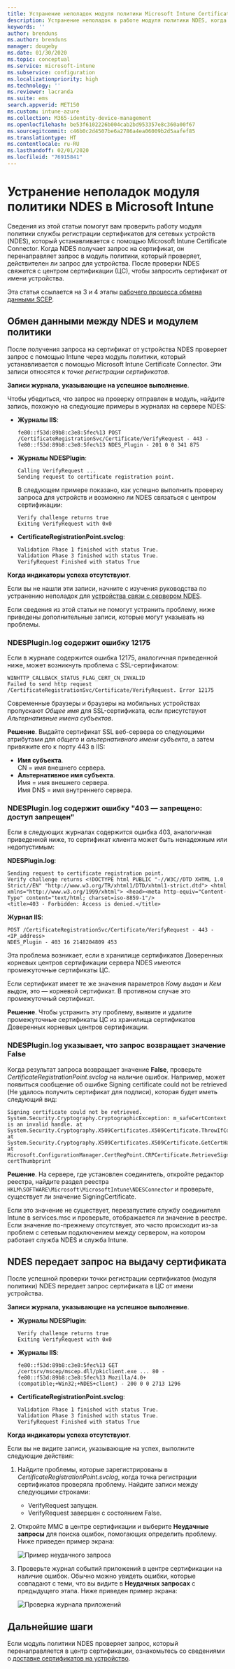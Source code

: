 ```yaml
---
title: Устранение неполадок модуля политики Microsoft Intune Certificate Connector | Документация Майкрософт
description: Устранение неполадок в работе модуля политики NDES, когда модуль обрабатывает запрос на сертификат при использовании профилей сертификатов SCEP для развертывания сертификатов с помощью Intune.
keywords: ''
author: brenduns
ms.author: brenduns
manager: dougeby
ms.date: 01/30/2020
ms.topic: conceptual
ms.service: microsoft-intune
ms.subservice: configuration
ms.localizationpriority: high
ms.technology: ''
ms.reviewer: lacranda
ms.suite: ems
search.appverid: MET150
ms.custom: intune-azure
ms.collection: M365-identity-device-management
ms.openlocfilehash: be53f6102226b004cab2bd953357e8c360a00f67
ms.sourcegitcommit: c46b0c2d4507be6a2786a4ea06009b2d5aafef85
ms.translationtype: HT
ms.contentlocale: ru-RU
ms.lasthandoff: 02/01/2020
ms.locfileid: "76915841"
---
```

# <a name="troubleshoot-the-ndes-policy-module-in-microsoft-intune"></a>Устранение неполадок модуля политики NDES в Microsoft Intune

Сведения из этой статьи помогут вам проверить работу модуля политики службы регистрации сертификатов для сетевых устройств (NDES), который устанавливается c помощью Microsoft Intune Certificate Connector. Когда NDES получает запрос на сертификат, он перенаправляет запрос в модуль политики, который проверяет, действителен ли запрос для устройства. После проверки NDES свяжется с центром сертификации (ЦС), чтобы запросить сертификат от имени устройства.

Эта статья ссылается на 3 и 4 этапы [рабочего процесса обмена данными SCEP](troubleshoot-scep-certificate-profiles.md).

## <a name="ndes-communication-to-the-policy-module"></a>Обмен данными между NDES и модулем политики

После получения запроса на сертификат от устройства NDES проверяет запрос с помощью Intune через модуль политики, который устанавливается с помощью Microsoft Intune Certificate Connector. Эти записи относятся к *точке регистрации сертификатов*.

**Записи журнала, указывающие на успешное выполнение**.

Чтобы убедиться, что запрос на проверку отправлен в модуль, найдите запись, похожую на следующие примеры в журналах на сервере NDES:

- **Журналы IIS**:

  ```
  fe80::f53d:89b8:c3e8:5fec%13 POST /CertificateRegistrationSvc/Certificate/VerifyRequest - 443 - 
  fe80::f53d:89b8:c3e8:5fec%13 NDES_Plugin - 201 0 0 341 875
  ```

- **Журналы NDESPlugin**:

  ```
  Calling VerifyRequest ...  
  Sending request to certificate registration point.
  ```

  В следующем примере показано, как успешно выполнить проверку запроса для устройств и возможно ли NDES связаться с центром сертификации:

  ```
  Verify challenge returns true
  Exiting VerifyRequest with 0x0
  ```

- **CertificateRegistrationPoint.svclog**:

  `Validation Phase 1 finished with status True.`  
  `Validation Phase 3 finished with status True.`  
  `VerifyRequest Finished with status True`


**Когда индикаторы успеха отсутствуют**.

Если вы не нашли эти записи, начните с изучения руководства по устранению неполадок для [устройства связи с сервером NDES](troubleshoot-scep-certificate-device-to-ndes.md#troubleshoot-common-errors).

Если сведения из этой статьи не помогут устранить проблему, ниже приведены дополнительные записи, которые могут указывать на проблемы.

### <a name="ndespluginlog-contains-an-error-12175"></a>NDESPlugin.log содержит ошибку 12175

Если в журнале содержится ошибка 12175, аналогичная приведенной ниже, может возникнуть проблема с SSL-сертификатом:

```
WINHTTP_CALLBACK_STATUS_FLAG_CERT_CN_INVALID
Failed to send http request /CertificateRegistrationSvc/Certificate/VerifyRequest. Error 12175
```

Современные браузеры и браузеры на мобильных устройствах пропускают *Общее имя* для SSL-сертификата, если присутствуют *Альтернативные имена субъектов*.

**Решение**.  Выдайте сертификат SSL веб-сервера со следующими атрибутами для *общего* и *альтернативного имени субъекта*, а затем привяжите его к порту 443 в IIS:

  - **Имя субъекта**.  
    CN = имя внешнего сервера.
  - **Альтернативное имя субъекта**.  
     Имя = имя внешнего сервера.  
     Имя DNS = имя внутреннего сервера.

### <a name="ndespluginlog-contains-an-error-403--forbidden-access-is-denied"></a>NDESPlugin.log содержит ошибку "403 — запрещено: доступ запрещен"

Если в следующих журналах содержится ошибка 403, аналогичная приведенной ниже, то сертификат клиента может быть ненадежным или недопустимым:

**NDESPlugin.log**:

```
Sending request to certificate registration point.
Verify challenge returns <!DOCTYPE html PUBLIC "-//W3C//DTD XHTML 1.0 Strict//EN" "http://www.w3.org/TR/xhtml1/DTD/xhtml1-strict.dtd"> <html xmlns="http://www.w3.org/1999/xhtml"> <head><meta http-equiv="Content-Type" content="text/html; charset=iso-8859-1"/>
<title>403 - Forbidden: Access is denied.</title>
```

**Журнал IIS**:

```
POST /CertificateRegistrationSvc/Certificate/VerifyRequest - 443 -<IP_address>
NDES_Plugin - 403 16 2148204809 453  
```

Эта проблема возникает, если в хранилище сертификатов Доверенных корневых центров сертификации сервера NDES имеются промежуточные сертификаты ЦС.

Если сертификат имеет те же значения параметров *Кому выдан* и *Кем выдан*, это — корневой сертификат. В противном случае это промежуточный сертификат.

**Решение**. Чтобы устранить эту проблему, выявите и удалите промежуточные сертификаты ЦС из хранилища сертификатов Доверенных корневых центров сертификации.

### <a name="ndespluginlog-indicates-the-challenge-returns-false"></a>NDESPlugin.log указывает, что запрос возвращает значение False

Когда результат запроса возвращает значение **False**, проверьте *CertificateRegistrationPoint.svclog* на наличие ошибок. Например, может появиться сообщение об ошибке Signing certificate could not be retrieved (Не удалось получить сертификат для подписи), которая будет иметь следующий вид:

```
Signing certificate could not be retrieved. System.Security.Cryptography.CryptographicException: m_safeCertContext is an invalid handle. at System.Security.Cryptography.X509Certificates.X509Certificate.ThrowIfContextInvalid() at System.Security.Cryptography.X509Certificates.X509Certificate.GetCertHashString() at Microsoft.ConfigurationManager.CertRegPoint.CRPCertificate.RetrieveSigningCert(String certThumbprint
```

**Решение**. На сервере, где установлен соединитель, откройте редактор реестра, найдите раздел реестра `HKLM\SOFTWARE\Microsoft\MicrosoftIntune\NDESConnector` и проверьте, существует ли значение SigningCertificate.

Если это значение не существует, перезапустите службу соединителя Intune в services.msc и проверьте, отображается ли значение в реестре. Если значение по-прежнему отсутствует, это часто происходит из-за проблем с сетевым подключением между сервером, на котором работает служба NDES и служба Intune.

## <a name="ndes-passes-the-request-to-issue-the-certificate"></a>NDES передает запрос на выдачу сертификата

После успешной проверки точки регистрации сертификатов (модуля политики) NDES передает запрос сертификата в ЦС от имени устройства.

**Записи журнала, указывающие на успешное выполнение**.

- **Журналы NDESPlugin**:

  ```
  Verify challenge returns true
  Exiting VerifyRequest with 0x0
  ```

- **Журналы IIS**:

  ```
  fe80::f53d:89b8:c3e8:5fec%13 GET /certsrv/mscep/mscep.dll/pkiclient.exe ... 80 - 
  fe80::f53d:89b8:c3e8:5fec%13 Mozilla/4.0+(compatible;+Win32;+NDES+client) - 200 0 0 2713 1296
  ```

- **CertificateRegistrationPoint.svclog**:

  `Validation Phase 1 finished with status True.`  
  `Validation Phase 3 finished with status True.`  
  `VerifyRequest Finished with status True`

**Когда индикаторы успеха отсутствуют**.

Если вы не видите записи, указывающие на успех, выполните следующие действия:

1. Найдите проблемы, которые зарегистрированы в *CertificateRegistrationPoint.svclog*, когда точка регистрации сертификатов проверяла проблему. Найдите записи между следующими строками:

   - VerifyRequest запущен.
   - VerifyRequest завершен с состоянием False.

2. Откройте MMC в центре сертификации и выберите **Неудачные запросы** для поиска ошибок, помогающих определить проблему. Ниже приведен пример экрана:

   ![Пример неудачного запроса](../protect/media/troubleshoot-scep-certificate-ndes-policy-module/failed-requests.png)

3. Проверьте журнал событий приложений в центре сертификации на наличие ошибок. Обычно можно увидеть ошибки, которые совпадают с теми, что вы видите в **Неудачных запросах** с предыдущего этапа. Ниже приведен пример экрана:

   ![Проверка журнала приложений](../protect/media/troubleshoot-scep-certificate-ndes-policy-module/application-log-errors.png)

## <a name="next-steps"></a>Дальнейшие шаги

Если модуль политики NDES проверяет запрос, который перенаправляется в центр сертификации, ознакомьтесь со сведениями о [доставке сертификатов на устройство](troubleshoot-scep-certificate-delivery.md).
